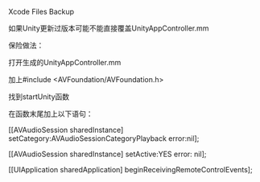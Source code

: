 Xcode Files Backup

如果Unity更新过版本可能不能直接覆盖UnityAppController.mm

保险做法：

打开生成的UnityAppController.mm

加上#include <AVFoundation/AVFoundation.h>

找到startUnity函数

在函数末尾加上以下语句：

[[AVAudioSession sharedInstance] setCategory:AVAudioSessionCategoryPlayback error:nil];

[[AVAudioSession sharedInstance] setActive:YES error: nil];

[[UIApplication sharedApplication] beginReceivingRemoteControlEvents];
